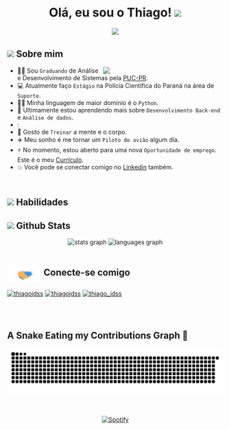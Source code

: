 
<!-- Titulo -->
<h1 align="center">Olá, eu sou o Thiago! <img src="https://media.giphy.com/media/hvRJCLFzcasrR4ia7z/giphy.gif" width="35"></h1>

<p align="center">
  <a href="https://github.com/DenverCoder1/readme-typing-svg"><img src="https://readme-typing-svg.herokuapp.com/?font=Time+New+Roman&color=%23C8BE25&size=25&center=true&vCenter=true&width=600&height=100&lines=Backend+development+student+@thiago_jdss;Computer+Science+Student;Competitive+Programmer;2x+ACPC+Finalist;Expert+on+Codeforces;Division+1+on+Codechef+(5+Stars);4+Kyu+on+Atcoder;Always+learning+new+things"></a>

<!-- Sobre mim -->
## <picture><img src = "https://github.com/7oSkaaa/7oSkaaa/blob/main/Images/about_me.gif?raw=true" width = 50px></picture> Sobre mim 
<picture><img align="right" src="https://github.com/7oSkaaa/7oSkaaa/blob/main/Images/Right_Side.gif?raw=true" width = 280px></picture>

- :man_student: Sou `Graduando` de Análise e Desenvolvimento de Sistemas pela [PUC-PR](https://www.pucpr.br/).
- :computer: Atualmente faço `Estágio` na Polícia Científica do Paraná na área de `Suporte`.
- :man_technologist: Minha linguagem de maior domínio é o `Python`.
- :telescope: Ultimamente estou aprendendo mais sobre `Desenvolvimento Back-end` e `Análise de dados`.
- :
- :muscle: Gosto de `Treinar` a mente e o corpo.
- :airplane: Meu sonho é me tornar um `Piloto de avião` algum dia. 
- :zap: No momento, estou aberto para uma nova `Oportunidade de emprego`. Este é o meu [Currículo](https://drive.google.com/file/d/134BpYSB0BQnvGncPxTQMulNObYRTWu7p/view?usp=sharing).
- :boom: Você pode se conectar comigo no [Linkedin](https://www.linkedin.com/in/thiagojdss/) também.
<br>
<!-- 	I am a competitive programmer at `Codeforces`, `Atcoder`, `Leetcode`, `Codechef`, `Google Contests`. -->
<!-- - :trophy: 2x `ACPC` Finalist. -->

<!-- Linguagens -->
## <img src="https://media2.giphy.com/media/QssGEmpkyEOhBCb7e1/giphy.gif?cid=ecf05e47a0n3gi1bfqntqmob8g9aid1oyj2wr3ds3mg700bl&rid=giphy.gif" width ="25"> <b>Habilidades</b><br>
<p align="center">

<!-- Git Status -->
## <img src="https://media.giphy.com/media/iY8CRBdQXODJSCERIr/giphy.gif" width="35"> <b>Github Stats</b>
	
<div align="center">
  <img src="https://github-readme-stats.vercel.app/api?hide_title=false&hide_rank=false&show_icons=true&include_all_commits=true&count_private=true&disable_animations=false&theme=github_dark&locale=pt-br&hide_border=false&username=thzzao" height="150" alt="stats graph"  />
  <img src="https://github-readme-stats.vercel.app/api/top-langs?locale=pt-br&hide_title=false&layout=compact&card_width=320&langs_count=6&theme=github_dark&hide_border=false&username=thzzao" height="150" alt="languages graph"  />
</div>
<br>

<!-- Redes Sociais -->
## <img align="center" src="https://github.com/0xAbdulKhalid/0xAbdulKhalid/raw/main/assets/mdImages/handshake.gif" width ="80"> <b align="center">Conecte-se comigo</b>

  <a href="https://www.linkedin.com/in/thiagojdss/" target="blank"><img align="center"
      src="https://raw.githubusercontent.com/rahuldkjain/github-profile-readme-generator/master/src/images/icons/Social/linked-in-alt.svg"
      alt="thiagojdss" height="30" width="40" /></a>
  <a href="https://www.facebook.com/thiagojdss" target="blank"><img align="center"
      src="https://raw.githubusercontent.com/rahuldkjain/github-profile-readme-generator/master/src/images/icons/Social/facebook.svg"
      alt="thiagojdss" height="32" width="42" /></a>
  <a href="https://www.instagram.com/thiago_jdss/" target="blank"><img align="center"
      src="https://raw.githubusercontent.com/rahuldkjain/github-profile-readme-generator/master/src/images/icons/Social/instagram.svg"
      alt="thiago_jdss" height="32" width="42" /></a>
<!--   <a href = "mailto: thiago.souza1160gmail.com"><img align="center" 
      src="https://seeklogo.com/images/G/gmail-new-2020-logo-32DBE11BB4-seeklogo.com.png" alt="thiago.souza@gmail.com" height="28" width="38"/></a> -->
</p>
<br>
<br>

<!-- Cobrinha -->
## A Snake Eating my Contributions Graph 🐍	
<p align = "center">
	<img src = "https://github.com/7oSkaaa/7oSkaaa/blob/output/github-contribution-grid-snake.svg?" alt = "Snake Game"/>
</p>


<!-- Spotify -->
&nbsp;<div align="center">[![Spotify](https://novatorem.vercel.app/api/spotify?background_color=0d1117&border_color=ffffff)](https://open.spotify.com/user/omnitenebris)</div>


<!--
**Thzzao/Thzzao** is a ✨ _special_ ✨ repository because its `README.md` (this file) appears on your GitHub profile.

Here are some ideas to get you started:

- 🔭 I’m currently working on ...
- 🌱 I’m currently learning ...
- 👯 I’m looking to collaborate on ...
- 🤔 I’m looking for help with ...
- 💬 Ask me about ...
- 📫 How to reach me: ...
- 😄 Pronouns: ...
- ⚡ Fun fact: ...
-->

